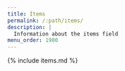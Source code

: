 ```yaml
---
title: Items
permalink: /:path/items/
description: |
  Information about the items field
menu_order: 1900
---
```


{% include items.md %}

